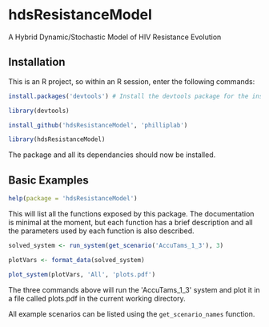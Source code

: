 hdsResistanceModel
==================

A Hybrid Dynamic/Stochastic Model of HIV Resistance Evolution

## Installation

This is an R project, so within an R session, enter the following commands:

```r
install.packages('devtools') # Install the devtools package for the install_github function

library(devtools)

install_github('hdsResistanceModel', 'philliplab')

library(hdsResistanceModel)
```

The package and all its dependancies should now be installed.

## Basic Examples

```r
help(package = 'hdsResistanceModel')
```

This will list all the functions exposed by this package. The documentation is minimal at the moment, but each function has a brief description and all the parameters used by each function is also described.

```r
solved_system <- run_system(get_scenario('AccuTams_1_3'), 3)

plotVars <- format_data(solved_system)

plot_system(plotVars, 'All', 'plots.pdf')
```

The three commands above will run the 'AccuTams_1_3' system and plot it in a file called plots.pdf in the current working directory.

All example scenarios can be listed using the `get_scenario_names` function.